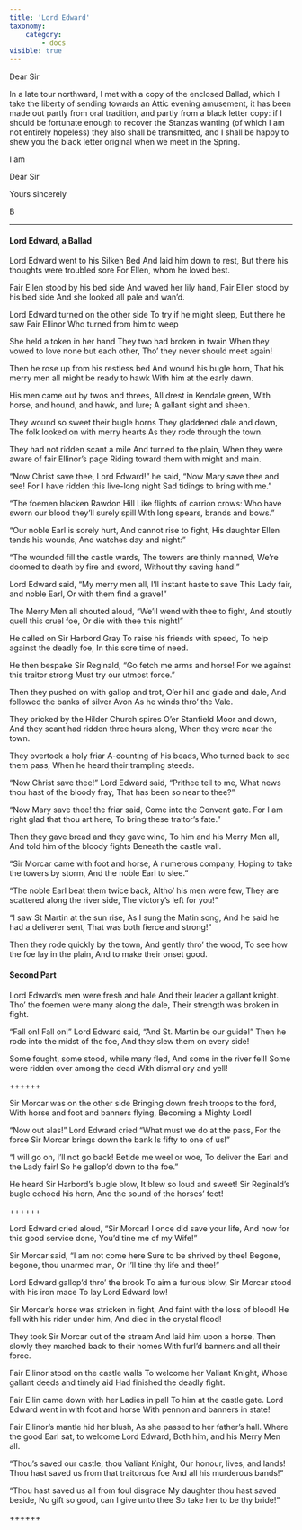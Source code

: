 ```yaml
---
title: 'Lord Edward'
taxonomy:
    category:
        - docs
visible: true
---
```


Dear Sir

In a late tour northward, I met with a copy of the enclosed Ballad, which I take the liberty of sending towards an Attic evening amusement, it has been made out partly from oral tradition, and partly from a black letter copy: if I should be fortunate enough to recover the Stanzas wanting (of which I am not entirely hopeless) they also shall be transmitted, and I shall be happy to shew you the black letter original when we meet in the Spring.

I am

Dear Sir

Yours sincerely

B

---

#### Lord Edward, a Ballad

Lord Edward went to his Silken Bed
And laid him down to rest,
But there his thoughts were troubled sore
For Ellen, whom he loved best.

Fair Ellen stood by his bed side
And waved her lily hand,
Fair Ellen stood by his bed side
And she looked all pale and wan’d.

Lord Edward turned on the other side
To try if he might sleep,
But there he saw Fair Ellinor
Who turned from him to weep

She held a token in her hand
They two had broken in twain
When they vowed to love none but each other,
Tho’ they never should meet again!

Then he rose up from his restless bed
And wound his bugle horn,
That his merry men all might be ready to hawk
With him at the early dawn.

His men came out by twos and threes,
All drest in Kendale green,
With horse, and hound, and hawk, and lure;
A gallant sight and sheen.

They wound so sweet their bugle horns
They gladdened dale and down,
The folk looked on with merry hearts
As they rode through the town.

They had not ridden scant a mile
And turned to the plain,
When they were aware of fair Ellinor’s page
Riding toward them with might and main.

“Now Christ save thee, Lord Edward!” he said,
“Now Mary save thee and see!
For I have ridden this live-long night
Sad tidings to bring with me.”

“The foemen blacken Rawdon Hill
Like flights of carrion crows:
Who have sworn our blood they’ll surely spill
With long spears, brands and bows.”

“Our noble Earl is sorely hurt,
And cannot rise to fight,
His daughter Ellen tends his wounds,
And watches day and night:”

“The wounded fill the castle wards,
The towers are thinly manned,
We’re doomed to death by fire and sword,
Without thy saving hand!”

Lord Edward said, “My merry men all,
I’ll instant haste to save
This Lady fair, and noble Earl,
Or with them find a grave!”

The Merry Men all shouted aloud,
“We’ll wend with thee to fight,
And stoutly quell this cruel foe,
Or die with thee this night!”

He called on Sir Harbord Gray
To raise his friends with speed,
To help against the deadly foe,
In this sore time of need.

He then bespake Sir Reginald,
“Go fetch me arms and horse!
For we against this traitor strong
Must try our utmost force.”

Then they pushed on with gallop and trot,
O’er hill and glade and dale,
And followed the banks of silver Avon
As he winds thro’ the Vale.

They pricked by the Hilder Church spires
O’er Stanfield Moor and down,
And they scant had ridden three hours along,
When they were near the town.

They overtook a holy friar
A-counting of his beads,
Who turned back to see them pass,
When he heard their trampling steeds.

“Now Christ save thee!” Lord Edward said,
“Prithee tell to me,
What news thou hast of the bloody fray,
That has been so near to thee?”

“Now Mary save thee! the friar said,
Come into the Convent gate.
For I am right glad that thou art here,
To bring these traitor’s fate.”

Then they gave bread and they gave wine,
To him and his Merry Men all,
And told him of the bloody fights
Beneath the castle wall.

“Sir Morcar came with foot and horse,
A numerous company,
Hoping to take the towers by storm,
And the noble Earl to slee.”

“The noble Earl beat them twice back,
Altho’ his men were few,
They are scattered along the river side,
The victory’s left for you!”

“I saw St Martin at the sun rise,
As I sung the Matin song,
And he said he had a deliverer sent,
That was both fierce and strong!”

Then they rode quickly by the town,
And gently thro’ the wood,
To see how the foe lay in the plain,
And to make their onset good.

#### Second Part

Lord Edward’s men were fresh and hale
And their leader a gallant knight.
Tho’ the foemen were many along the dale,
Their strength was broken in fight.

“Fall on! Fall on!” Lord Edward said,
“And St. Martin be our guide!”
Then he rode into the midst of the foe,
And they slew them on every side!

Some fought, some stood, while many fled,
And some in the river fell!
Some were ridden over among the dead
With dismal cry and yell!

++++++

Sir Morcar was on the other side
Bringing down fresh troops to the ford,
With horse and foot and banners flying,
Becoming a Mighty Lord!

“Now out alas!” Lord Edward cried
“What must we do at the pass,
For the force Sir Morcar brings down the bank
Is fifty to one of us!”

“I will go on, I’ll not go back!
Betide me weel or woe,
To deliver the Earl and the Lady fair!
So he gallop’d down to the foe.”

He heard Sir Harbord’s bugle blow,
It blew so loud and sweet!
Sir Reginald’s bugle echoed his horn,
And the sound of the horses’ feet!

++++++

Lord Edward cried aloud, “Sir Morcar!
I once did save your life,
And now for this good service done,
You’d tine me of my Wife!”

Sir Morcar said, “I am not come here
Sure to be shrived by thee!
Begone, begone, thou unarmed man,
Or I’ll tine thy life and thee!”

Lord Edward gallop’d thro’ the brook
To aim a furious blow,
Sir Morcar stood with his iron mace
To lay Lord Edward low!

Sir Morcar’s horse was stricken in fight,
And faint with the loss of blood!
He fell with his rider under him,
And died in the crystal flood!

They took Sir Morcar out of the stream
And laid him upon a horse,
Then slowly they marched back to their homes
With furl’d banners and all their force.

Fair Ellinor stood on the castle walls
To welcome her Valiant Knight,
Whose gallant deeds and timely aid
Had finished the deadly fight.

Fair Ellin came down with her Ladies in pall
To him at the castle gate.
Lord Edward went in with foot and horse
With pennon and banners in state!

Fair Ellinor’s mantle hid her blush,
As she passed to her father’s hall.
Where the good Earl sat, to welcome Lord Edward,
Both him, and his Merry Men all.

“Thou’s saved our castle, thou Valiant Knight,
Our honour, lives, and lands!
Thou hast saved us from that traitorous foe
And all his murderous bands!”

“Thou hast saved us all from foul disgrace
My daughter thou hast saved beside,
No gift so good, can I give unto thee
So take her to be thy bride!”

++++++